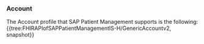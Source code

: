 ### Account
The Account profile that SAP Patient Management supports is the following:
{{tree:FHIRAPIofSAPPatientManagementIS-H/GenericAccountv2, snapshot}}

